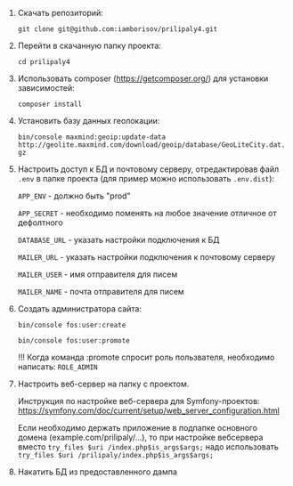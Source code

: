 1) Скачать репозиторий:
    
    `git clone git@github.com:iamborisov/prilipaly4.git`

2) Перейти в скачанную папку проекта:
    
    `cd prilipaly4`

3) Использовать composer (https://getcomposer.org/) для установки зависимостей:

    `composer install`

4) Установить базу данных геолокации:

    `bin/console maxmind:geoip:update-data http://geolite.maxmind.com/download/geoip/database/GeoLiteCity.dat.gz`

5) Настроить доступ к БД и почтовому серверу, отредактировав файл `.env` в папке проекта (для пример можно использовать `.env.dist`):

    `APP_ENV` - должно быть "prod"
    
    `APP_SECRET` - необходимо поменять на любое значение отличное от дефолтного
    
    `DATABASE_URL` - указать настройки подключения к БД
    
    `MAILER_URL` - указать настройки подключения к почтовому серверу
    
    `MAILER_USER` - имя отправителя для писем
    
    `MAILER_NAME` - почта отправителя для писем

6) Создать администратора сайта:

    `bin/console fos:user:create`
    
    `bin/console fos:user:promote` 

    !!! Когда команда :promote спросит роль пользвателя, необходимо написать: `ROLE_ADMIN`

7) Настроить веб-сервер на папку с проектом.

    Инструкция по настройке веб-сервера для Symfony-проектов: https://symfony.com/doc/current/setup/web_server_configuration.html
    
    Если необходимо держать приложение в подпапке основного домена (example.com/prilipaly/...), то при настройке вебсервера вместо `try_files $uri /index.php$is_args$args;` надо использовать `try_files $uri /prilipaly/index.php$is_args$args;`

8) Накатить БД из предоставленного дампа
